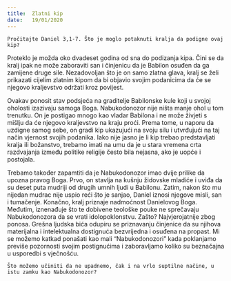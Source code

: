 ```yaml
---
title:  Zlatni kip
date:   19/01/2020
---
```


`Pročitajte Daniel 3,1-7. Što je moglo potaknuti kralja da podigne ovaj kip?`

Proteklo je možda oko dvadeset godina od sna do podizanja kipa. Čini se da kralj ipak ne može zaboraviti san i činjenicu da je Babilon osuđen da ga zamijene druge sile. Nezadovoljan što je on samo zlatna glava, kralj se želi prikazati cijelim zlatnim kipom da bi objavio svojim podanicima da će se njegovo kraljevstvo održati kroz povijest.

Ovakav ponosit stav podsjeća na graditelje Babilonske kule koji u svojoj oholosti izazivaju samoga Boga. Nabukodonozor nije ništa manje ohol u tom trenutku. On je postigao mnogo kao vladar Babilona i ne može živjeti s mišlju da će njegovo kraljevstvo na kraju proći. Prema tome, u naporu da uzdigne samog sebe, on gradi kip ukazujući na svoju silu i utvrđujući na taj način vjernost svojih podanika. Iako nije jasno je li kip trebao predstavljati kralja ili božanstvo, trebamo imati na umu da je u stara vremena crta razdvajanja između politike religije često bila nejasna, ako je uopće i postojala.

Trebamo također zapamtiti da je Nabukodonozor imao dvije prilike da upozna pravog Boga. Prvo, on stavlja na kušnju židovske mladiće i uviđa da su deset puta mudriji od drugih umnih ljudi u Babilonu. Zatim, nakon što mu nijedan mudrac nije uspio reći što je sanjao, Daniel iznosi njegove misli, san i tumačenje. Konačno, kralj priznaje nadmoćnost Danielovog Boga. Međutim, iznenađuje što te dobivene teološke pouke ne sprečavaju Nabukodonozora da se vrati idolopoklonstvu. Zašto? Najvjerojatnije zbog ponosa. Grešna ljudska bića odupiru se priznavanju činjenice da su njihova materijalna i intelektualna dostignuća bezvrijedna i osuđena na propast. Mi se možemo katkad ponašati kao mali “Nabukodonozori” kada poklanjamo previše pozornosti svojim postignućima i zaboravljamo koliko su beznačajna u usporedbi s vječnošću.

`Što možemo učiniti da ne upadnemo, čak i na vrlo suptilne načine, u istu zamku kao Nabukodonozor?`
